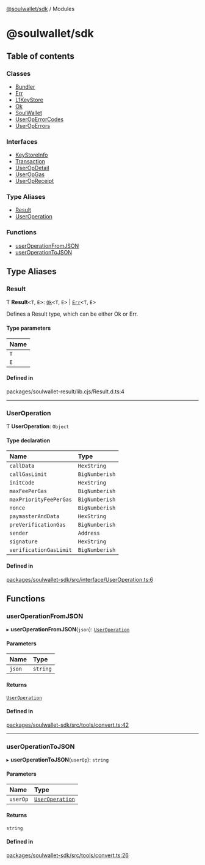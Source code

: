 [@soulwallet/sdk](README.md) / Modules

# @soulwallet/sdk

## Table of contents

### Classes

- [Bundler](classes/Bundler.md)
- [Err](classes/Err.md)
- [L1KeyStore](classes/L1KeyStore.md)
- [Ok](classes/Ok.md)
- [SoulWallet](classes/SoulWallet.md)
- [UserOpErrorCodes](classes/UserOpErrorCodes.md)
- [UserOpErrors](classes/UserOpErrors.md)

### Interfaces

- [KeyStoreInfo](interfaces/KeyStoreInfo.md)
- [Transaction](interfaces/Transaction.md)
- [UserOpDetail](interfaces/UserOpDetail.md)
- [UserOpGas](interfaces/UserOpGas.md)
- [UserOpReceipt](interfaces/UserOpReceipt.md)

### Type Aliases

- [Result](modules.md#result)
- [UserOperation](modules.md#useroperation)

### Functions

- [userOperationFromJSON](modules.md#useroperationfromjson)
- [userOperationToJSON](modules.md#useroperationtojson)

## Type Aliases

### Result

Ƭ **Result**<`T`, `E`\>: [`Ok`](classes/Ok.md)<`T`, `E`\> \| [`Err`](classes/Err.md)<`T`, `E`\>

Defines a Result type, which can be either Ok or Err.

#### Type parameters

| Name |
| :------ |
| `T` |
| `E` |

#### Defined in

packages/soulwallet-result/lib.cjs/Result.d.ts:4

___

### UserOperation

Ƭ **UserOperation**: `Object`

#### Type declaration

| Name | Type |
| :------ | :------ |
| `callData` | `HexString` |
| `callGasLimit` | `BigNumberish` |
| `initCode` | `HexString` |
| `maxFeePerGas` | `BigNumberish` |
| `maxPriorityFeePerGas` | `BigNumberish` |
| `nonce` | `BigNumberish` |
| `paymasterAndData` | `HexString` |
| `preVerificationGas` | `BigNumberish` |
| `sender` | `Address` |
| `signature` | `HexString` |
| `verificationGasLimit` | `BigNumberish` |

#### Defined in

[packages/soulwallet-sdk/src/interface/UserOperation.ts:6](https://github.com/SoulWallet/soulwalletlib/blob/1189b3a/packages/soulwallet-sdk/src/interface/UserOperation.ts#L6)

## Functions

### userOperationFromJSON

▸ **userOperationFromJSON**(`json`): [`UserOperation`](modules.md#useroperation)

#### Parameters

| Name | Type |
| :------ | :------ |
| `json` | `string` |

#### Returns

[`UserOperation`](modules.md#useroperation)

#### Defined in

[packages/soulwallet-sdk/src/tools/convert.ts:42](https://github.com/SoulWallet/soulwalletlib/blob/1189b3a/packages/soulwallet-sdk/src/tools/convert.ts#L42)

___

### userOperationToJSON

▸ **userOperationToJSON**(`userOp`): `string`

#### Parameters

| Name | Type |
| :------ | :------ |
| `userOp` | [`UserOperation`](modules.md#useroperation) |

#### Returns

`string`

#### Defined in

[packages/soulwallet-sdk/src/tools/convert.ts:26](https://github.com/SoulWallet/soulwalletlib/blob/1189b3a/packages/soulwallet-sdk/src/tools/convert.ts#L26)
